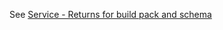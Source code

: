 See [Service - Returns for build pack and schema](https://github.com/InlandRevenue/Gateway-Services/tree/master/Service%20-%20Returns)
